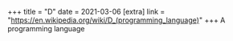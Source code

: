 +++
title = "D"
date = 2021-03-06
[extra]
link = "https://en.wikipedia.org/wiki/D_(programming_language)"
+++
A programming language

